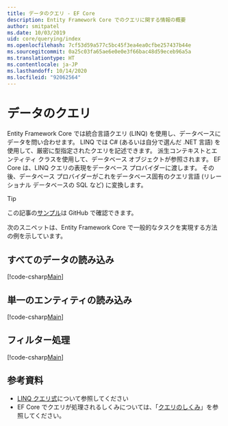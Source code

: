 ```yaml
---
title: データのクエリ - EF Core
description: Entity Framework Core でのクエリに関する情報の概要
author: smitpatel
ms.date: 10/03/2019
uid: core/querying/index
ms.openlocfilehash: 7cf53d59a577c5bc45f3ea4ea0cfbe257437b44e
ms.sourcegitcommit: 0a25c03fa65ae6e0e0e3f66bac48d59eceb96a5a
ms.translationtype: HT
ms.contentlocale: ja-JP
ms.lasthandoff: 10/14/2020
ms.locfileid: "92062564"
---
```

# <a name="querying-data"></a>データのクエリ

Entity Framework Core では統合言語クエリ (LINQ) を使用し、データベースにデータを問い合わせます。 LINQ では C# (あるいは自分で選んだ .NET 言語) を使用して、厳密に型指定されたクエリを記述できます。 派生コンテキストとエンティティ クラスを使用して、データベース オブジェクトが参照されます。 EF Core は、LINQ クエリの表現をデータベース プロバイダーに渡します。 その後、データベース プロバイダーがこれをデータベース固有のクエリ言語 (リレーショナル データベースの SQL など) に変換します。

> [!TIP]
> この記事の[サンプル](https://github.com/dotnet/EntityFramework.Docs/tree/master/samples/core/Querying/Overview)は GitHub で確認できます。

次のスニペットは、Entity Framework Core で一般的なタスクを実現する方法の例を示しています。

## <a name="loading-all-data"></a>すべてのデータの読み込み

[!code-csharp[Main](../../../samples/core/Querying/Overview/Program.cs#LoadingAllData)]

## <a name="loading-a-single-entity"></a>単一のエンティティの読み込み

[!code-csharp[Main](../../../samples/core/Querying/Overview/Program.cs#LoadingSingleEntity)]

## <a name="filtering"></a>フィルター処理

[!code-csharp[Main](../../../samples/core/Querying/Overview/Program.cs#Filtering)]

## <a name="further-readings"></a>参考資料

- [LINQ クエリ式](/dotnet/csharp/programming-guide/concepts/linq/basic-linq-query-operations)について参照してください
- EF Core でクエリが処理されるしくみについては、「[クエリのしくみ](xref:core/querying/how-query-works)」を参照してください。
